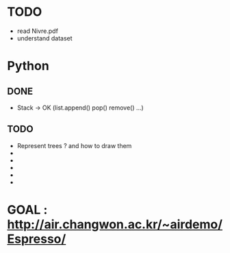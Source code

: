 # TODO
 + read Nivre.pdf
 + understand dataset

# Python
## DONE
 + Stack -> OK (list.append() pop() remove() ...)
 
## TODO
 + Represent trees ? and how to draw them
 + 
 + 
 + 
 + 
 + 

# GOAL : http://air.changwon.ac.kr/~airdemo/Espresso/